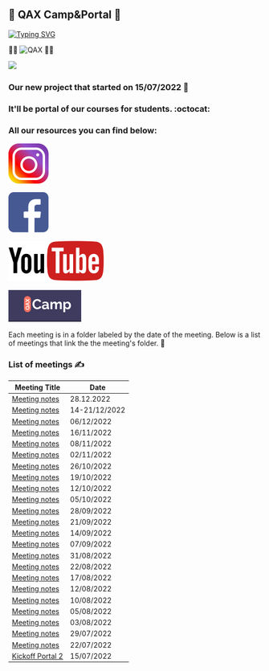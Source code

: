 ## :octopus: QAX Сamp&Portal :octopus:
 
[![Typing SVG](https://readme-typing-svg.herokuapp.com?color=%2336BCF7&lines=QAX+Practice+Job_offer)](https://git.io/typing-svg)

👨‍🎓 ![QAX](https://user-images.githubusercontent.com/72439798/183895287-16881555-2ad2-4f11-85ee-51354901f216.PNG) 👩‍🎓

<img src="https://media.giphy.com/media/qLHzYjlA2FW8g/giphy.gif" />

### Our new project that started on 15/07/2022 💪

### It'll be portal of our courses for students. :octocat: 

### All our resources you can find below:
 
[![QAX](https://github.com/scholokov/qax-portal-2/blob/main/drive/instagram-png-instagram-png-logo-1455-1024x1024.png)](https://www.instagram.com/qax_camp/?igshid=YmMyMTA2M2Y%3D)

[![QAX](https://github.com/scholokov/qax-portal-2/blob/main/drive/facebook-icon-logo-C61047A9E7-seeklogo.com.png)](https://www.facebook.com/qax.camp) 

[![QAX](https://github.com/scholokov/qax-portal-2/blob/main/drive/2560px-Logo_of_YouTube_(2015-2017).svg.png)](https://www.youtube.com/channel/UCXXCVCk7gw0aa8T0a6cx7Ow)

[![QAX](https://github.com/scholokov/qax-portal-2/blob/main/drive/%D0%A1%D0%BD%D0%B8%D0%BC%D0%BE%D0%BA.PNG)](https://portal.qax-camp.com.ua)  

Each meeting is in a folder labeled by the date of the meeting. Below is a list of meetings that link the the meeting's folder. :book:


### List of meetings ✍️ 

| Meeting Title                                     | Date              | 
|---------------------------------------------------|-------------------|
| [Meeting notes](Meeting%20notes/Meeting%20notes%2028.12.22.md) | 28.12.2022 |
| [Meeting notes](Meeting%20notes/Meeting%20notes%2014-21.12.22.md) | 14-21/12/2022 | 
| [Meeting notes](Meeting%20notes/Meeting%20notes%2006.12.22.md) | 06/12/2022 | 
| [Meeting notes](Meeting%20notes/Meeting%20notes%2016.11.22.md) | 16/11/2022 | 
| [Meeting notes](Meeting%20notes/Meeting%20notes%2008.11.22.md) | 08/11/2022 |
| [Meeting notes](Meeting%20notes/Meeting%20notes%2002.11.22.md) | 02/11/2022 |
| [Meeting notes](Meeting%20notes/Meeting%20notes%2026.10.22.md) | 26/10/2022 |
| [Meeting notes](Meeting%20notes/Meeting%20notes%2019.10.22.md) | 19/10/2022 |
| [Meeting notes](Meeting%20notes/Meeting%20notes%2012.10.22.md) | 12/10/2022 |
| [Meeting notes](Meeting%20notes/Meeting%20notes%2005.10.22.md) | 05/10/2022 |
| [Meeting notes](Meeting%20notes/Meeting%20notes%2028.09.22.md) | 28/09/2022 |
| [Meeting notes](Meeting%20notes/Meeting%20notes%2021.09.22.md) | 21/09/2022 |
| [Meeting notes](Meeting%20notes/Meeting%20notes%2014.09.22.md) | 14/09/2022 |
| [Meeting notes](Meeting%20notes/Meeting%20notes%2007.09.22.md) | 07/09/2022 |
| [Meeting notes](Meeting%20notes/Meeting%20notes%2031.08.22.md) | 31/08/2022 |
| [Meeting notes](Meeting%20notes/Meeting%20notes%2024.08.22.md) | 22/08/2022 |
| [Meeting notes](Meeting%20notes/Meeting%20notes%2017.08.22.md) | 17/08/2022 |
| [Meeting notes](Meeting%20notes/Meeting%20notes%2012.08.22.md) | 12/08/2022 | 
| [Meeting notes](Meeting%20notes/Meeting%20notes%2010.08.22.md) | 10/08/2022 | 
| [Meeting notes](Meeting%20notes/Meeting%20notes%2005.08.22.md) | 05/08/2022 |
| [Meeting notes](Meeting%20notes/Meeting%20notes%2003.08.22.md) | 03/08/2022 |
| [Meeting notes](Meeting%20notes/Meeting%20notes%2029.07.22.md) | 29/07/2022 |
| [Meeting notes](Meeting%20notes/Meeting%20notes%2022.07.22.md) | 22/07/2022 |
| [Kickoff Portal 2](kick%20off/Kickoff%20Portal%202.md) | 15/07/2022 |

<!-- |                                              |      |      |     | -->
